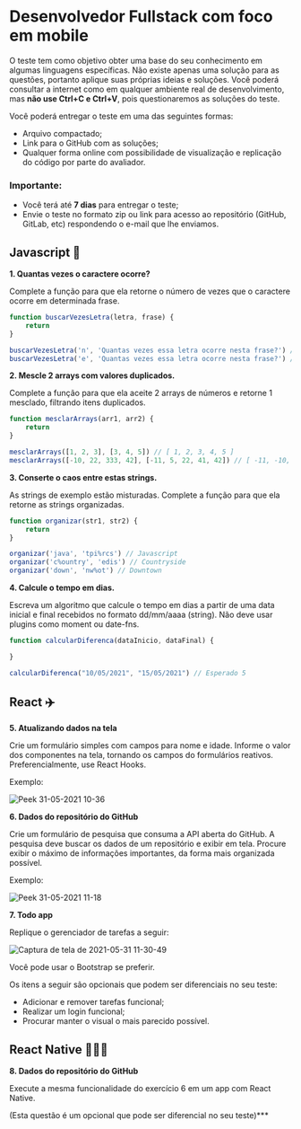 # Desenvolvedor Fullstack com foco em mobile

O teste tem como objetivo obter uma base do seu conhecimento em algumas linguagens específicas. Não existe apenas uma solução para as questões, portanto aplique suas próprias ideias e soluções. Você poderá consultar a internet como em qualquer ambiente real de desenvolvimento, mas **não use Ctrl+C e Ctrl+V**, pois questionaremos as soluções do teste.

Você poderá entregar o teste em uma das seguintes formas:
- Arquivo compactado;
- Link para o GitHub com as soluções;
- Qualquer forma online com possibilidade de visualização e replicação do código por parte do avaliador.

### Importante:
- Você terá até **7 dias** para entregar o teste;
- Envie o teste no formato zip ou link para acesso ao repositório (GitHub, GitLab, etc) respondendo o e-mail que lhe enviamos.


## Javascript :blue_car:

**1. Quantas vezes o caractere ocorre?**

Complete a função para que ela retorne o número de vezes que o caractere ocorre em determinada frase.

```javascript
function buscarVezesLetra(letra, frase) {
	return
}

buscarVezesLetra('n', 'Quantas vezes essa letra ocorre nesta frase?') // Esperado 2
buscarVezesLetra('e', 'Quantas vezes essa letra ocorre nesta frase?') // Esperado 7
```

**2. Mescle 2 arrays com valores duplicados.**

Complete a função para que ela aceite 2 arrays de números e retorne 1 mesclado, filtrando itens duplicados.

```javascript
function mesclarArrays(arr1, arr2) {
	return
}

mesclarArrays([1, 2, 3], [3, 4, 5]) // [ 1, 2, 3, 4, 5 ]
mesclarArrays([-10, 22, 333, 42], [-11, 5, 22, 41, 42]) // [ -11, -10, 5, 22, 41,  42, 333]
```


**3. Conserte o caos entre estas strings.**

As strings de exemplo estão misturadas. Complete a função para que ela retorne as strings organizadas.

```javascript
function organizar(str1, str2) {
	return
}

organizar('java', 'tpi%rcs') // Javascript
organizar('c%ountry', 'edis') // Countryside
organizar('down', 'nw%ot') // Downtown
```

**4. Calcule o tempo em dias.**

Escreva um algoritmo que calcule o tempo em dias a partir de uma data inicial e final
recebidos no formato dd/mm/aaaa (string). Não deve usar plugins como moment ou date-fns.

```javascript
function calcularDiferenca(dataInicio, dataFinal) {

}

calcularDiferenca("10/05/2021", "15/05/2021") // Esperado 5
```

## React :airplane:

**5. Atualizando dados na tela**

Crie um formulário simples com campos para nome e idade. Informe o valor dos componentes na tela, tornando os campos do formulários reativos. Preferencialmente, use React Hooks.

Exemplo:

![Peek 31-05-2021 10-36](https://user-images.githubusercontent.com/83364092/120201738-29ac2900-c1fc-11eb-9045-e0ff683d8360.gif)

**6. Dados do repositório do GitHub**

Crie um formulário de pesquisa que consuma a API aberta do GitHub. A pesquisa deve buscar os dados de um repositório e exibir em tela. Procure exibir o máximo de informações importantes, da forma mais organizada possível.

Exemplo:

![Peek 31-05-2021 11-18](https://user-images.githubusercontent.com/83364092/120206824-0ab09580-c202-11eb-938e-895fb7aa8362.gif)

**7. Todo app**

Replique o gerenciador de tarefas a seguir:

![Captura de tela de 2021-05-31 11-30-49](https://user-images.githubusercontent.com/83364092/120208313-b8707400-c203-11eb-8b13-cfffefda53bf.png)

Você pode usar o Bootstrap se preferir.

Os itens a seguir são opcionais que podem ser diferenciais no seu teste:
- Adicionar e remover tarefas funcional;
- Realizar um login funcional;
- Procurar manter o visual o mais parecido possível.

## React Native :rocket::rocket::rocket:

**8. Dados do repositório do GitHub**

Execute a mesma funcionalidade do exercício 6 em um app com React Native.

(Esta questão é um opcional que pode ser diferencial no seu teste)***
